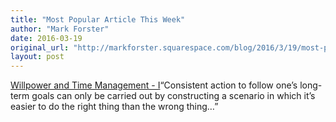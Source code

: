 ```yaml
---
title: "Most Popular Article This Week"
author: "Mark Forster"
date: 2016-03-19
original_url: "http://markforster.squarespace.com/blog/2016/3/19/most-popular-article-this-week.html"
layout: post
---
```


[Willpower and Time Management - I](2016-03-12-willpower-and-time-management-i.md)“Consistent action to follow one’s long-term goals can only be carried out by constructing a scenario in which it’s easier to do the right thing than the wrong thing…”
